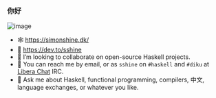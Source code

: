 ### 你好

![image](https://stackexchange.com/users/flair/84370.png)

- 🕸 https://simonshine.dk/
- 💬 https://dev.to/sshine
- 🌱 I’m looking to collaborate on open-source Haskell projects.
- 📨 You can reach me by email, or as `sshine` on `#haskell` and `#diku` at [Libera Chat](https://libera.chat/) IRC.
- 💬 Ask me about Haskell, functional programming, compilers, 中文, language exchanges, or whatever you like.
